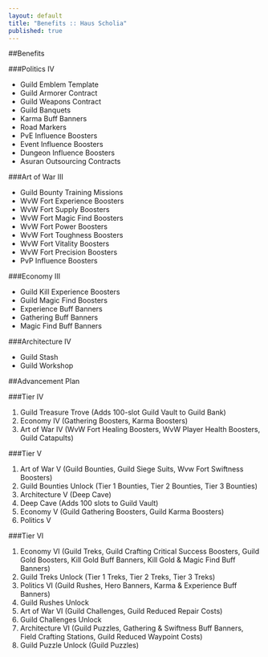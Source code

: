 ```yaml
---
layout: default
title: "Benefits :: Haus Scholia"
published: true
---
```


##Benefits

###Politics IV
<ul class="square">
<li>Guild Emblem Template</li>
<li>Guild Armorer Contract</li>
<li>Guild Weapons Contract</li>
<li>Guild Banquets</li>
<li>Karma Buff Banners</li>
<li>Road Markers</li>
<li>PvE Influence Boosters</li>
<li>Event Influence Boosters</li>
<li>Dungeon Influence Boosters</li>
<li>Asuran Outsourcing Contracts</li>
</ul>

###Art of War III
<ul class="square">
<li>Guild Bounty Training Missions</li>
<li>WvW Fort Experience Boosters</li>
<li>WvW Fort Supply Boosters</li>
<li>WvW Fort Magic Find Boosters</li>
<li>WvW Fort Power Boosters</li>
<li>WvW Fort Toughness Boosters</li>
<li>WvW Fort Vitality Boosters</li>
<li>WvW Fort Precision Boosters</li>
<li>PvP Influence Boosters</li>
</ul>

###Economy III
<ul class="square">
<li>Guild Kill Experience Boosters</li>
<li>Guild Magic Find Boosters</li>
<li>Experience Buff Banners</li>
<li>Gathering Buff Banners</li>
<li>Magic Find Buff Banners</li>
</ul>

###Architecture IV
<ul class="square">
<li>Guild Stash</li>
<li>Guild Workshop</li>
</ul>

##Advancement Plan

###Tier IV
1. Guild Treasure Trove (Adds 100-slot Guild Vault to Guild Bank)
1. Economy IV (Gathering Boosters, Karma Boosters)
1. Art of War IV (WvW Fort Healing Boosters, WvW Player Health Boosters, Guild Catapults)

###Tier V
1. Art of War V (Guild Bounties, Guild Siege Suits, Wvw Fort Swiftness Boosters)
1. Guild Bounties Unlock (Tier 1 Bounties, Tier 2 Bounties, Tier 3 Bounties)
1. Architecture V (Deep Cave)
1. Deep Cave (Adds 100 slots to Guild Vault)
1. Economy V (Guild Gathering Boosters, Guild Karma Boosters)
1. Politics V

###Tier VI
1. Economy VI (Guild Treks, Guild Crafting Critical Success Boosters, Guild Gold Boosters, Kill Gold Buff Banners, Kill Gold & Magic Find Buff Banners)
1. Guild Treks Unlock (Tier 1 Treks, Tier 2 Treks, Tier 3 Treks)
1. Politics VI (Guild Rushes, Hero Banners, Karma & Experience Buff Banners)
1. Guild Rushes Unlock
1. Art of War VI (Guild Challenges, Guild Reduced Repair Costs)
1. Guild Challenges Unlock
1. Architecture VI (Guild Puzzles, Gathering & Swiftness Buff Banners, Field Crafting Stations, Guild Reduced Waypoint Costs)
1. Guild Puzzle Unlock (Guild Puzzles)

